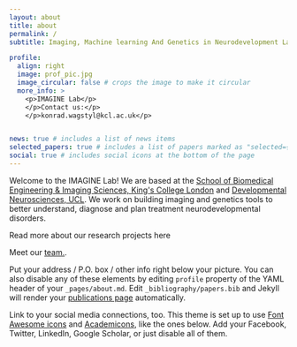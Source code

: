 ```yaml
---
layout: about
title: about
permalink: /
subtitle: Imaging, Machine learning And Genetics in Neurodevelopment Lab

profile:
  align: right
  image: prof_pic.jpg
  image_circular: false # crops the image to make it circular
  more_info: >
    <p>IMAGINE Lab</p>
    </p>Contact us:</p>
    </p>konrad.wagstyl@kcl.ac.uk</p>


news: true # includes a list of news items
selected_papers: true # includes a list of papers marked as "selected={true}"
social: true # includes social icons at the bottom of the page
---
```


Welcome to the IMAGINE Lab! We are based at the [School of Biomedical Engineering & Imaging Sciences, King's College London](https://www.kcl.ac.uk/bmeis) and [Developmental Neurosciences, UCL](https://www.ucl.ac.uk/child-health/research/developmental-neurosciences). We work on building imaging and genetics tools to better understand, diagnose and plan treatment neurodevelopmental disorders.

Read more about our research projects here

Meet our [team.](/al-folio/profiles/).




Put your address / P.O. box / other info right below your picture. You can also disable any of these elements by editing `profile` property of the YAML header of your `_pages/about.md`. Edit `_bibliography/papers.bib` and Jekyll will render your [publications page](/al-folio/publications/) automatically.

Link to your social media connections, too. This theme is set up to use [Font Awesome icons](https://fontawesome.com/) and [Academicons](https://jpswalsh.github.io/academicons/), like the ones below. Add your Facebook, Twitter, LinkedIn, Google Scholar, or just disable all of them.
